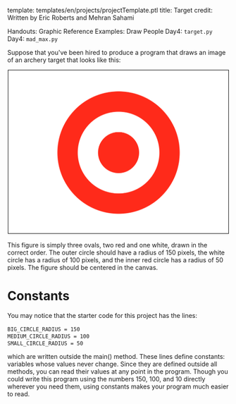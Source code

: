 template: templates/en/projects/projectTemplate.ptl
title: Target
credit: Written by Eric Roberts and Mehran Sahami

Handouts: Graphic Reference
Examples: Draw People
Day4: `target.py`
Day4: `mad_max.py`

Suppose that you've been hired to produce a program that draws an image of an archery target that looks like this:

<center>
  <img style="width:500px;border: 1px solid #000000" src="demo.png">
</center>

This figure is simply three ovals, two red and one white, drawn in the correct order. The outer circle should have a radius of 150 pixels, the white circle has a radius of 100 pixels, and the inner red circle has a radius of 50 pixels. The figure should be centered in the canvas.

# Constants
You may notice that the starter code for this project has the lines:

```
BIG_CIRCLE_RADIUS = 150
MEDIUM_CIRCLE_RADIUS = 100
SMALL_CIRCLE_RADIUS = 50
```

which are written outside the main() method. These lines define constants: variables whose values never change. Since they are defined outside all methods, you can read their values at any point in the program. Though you could write this program using the numbers 150, 100, and 10 directly wherever you need them, using constants makes your program much easier to read.
